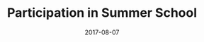 ---
title: Participation in Summer School

event: International Business Analysis Summer School 
event_url: https://english.spbstu.ru/education/programs/short-term-programs/summer-school/business-management/international-business-analysis/

location: Peter the Great St.Petersburg Polytechnic University
address:
  street: ""
  city: St.Petersburg
  region: ""
  postcode: ""
  country: Russia

summary: Participant in the International Business Analysis Summer School

# Talk start and end times.
#   End time can optionally be hidden by prefixing the line with `#`.
date: "2017-08-07"
date_end: "2017-08-12"
all_day: true

# Schedule page publish date (NOT talk date).
publishDate: "2017-01-01T00:00:00Z"

authors: []
tags: []

# Is this a featured talk? (true/false)
featured: false

image:
  caption: 'Group picture'
  focal_point: Right

links:
url_code: ""
url_pdf: ""
url_slides: ""
url_video: ""

# Markdown Slides (optional).
#   Associate this talk with Markdown slides.
#   Simply enter your slide deck's filename without extension.
#   E.g. `slides = "example-slides"` references `content/slides/example-slides.md`.
#   Otherwise, set `slides = ""`.
# slides: example

# Projects (optional).
#   Associate this post with one or more of your projects.
#   Simply enter your project's folder or file name without extension.
#   E.g. `projects = ["internal-project"]` references `content/project/deep-learning/index.md`.
#   Otherwise, set `projects = []`.
projects:
- example = []
---